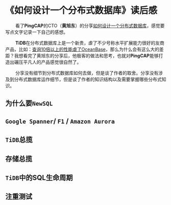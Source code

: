 # 《如何设计一个分布式数据库》读后感

&nbsp;&nbsp;&nbsp;&nbsp;&nbsp;&nbsp;&nbsp;&nbsp;看了**PingCAP**的CTO（**黄旭东**）的分享[如何设计一个分布式数据库](https://www.bilibili.com/video/BV1vs411g7Fd)，感觉要写点文字记录一下自己的感想。

&nbsp;&nbsp;&nbsp;&nbsp;&nbsp;&nbsp;&nbsp;&nbsp;**TiDB**在分布式数据库上是一个新贵，虐了不少号称水平扩展能力很好的友商产品，比如：[查询10倍以上的性能虐了OceanBase](https://blog.csdn.net/jiashiwen/article/details/117803689)，那么为什么会有这么大的差距？我想看完了黄旭东的分享后，他极客的做法和思考，也就对**PingCAP**能够打造出碾压平凡人的产品感觉很自然了。

&nbsp;&nbsp;&nbsp;&nbsp;&nbsp;&nbsp;&nbsp;&nbsp;分享没有细节到分布式数据库如何去做，但是谈了作者的取舍。分享没有涉及到分布式数据库运作细节，但是谈了作者的知识结构以及需要掌握哪些分布式知识。

## 为什么要`NewSQL`

## `Google Spanner`/ `F1` / `Amazon Aurora`

## `TiDB`总揽

## 存储总揽

## `TiDB`中的SQL生命周期

## 注重测试
